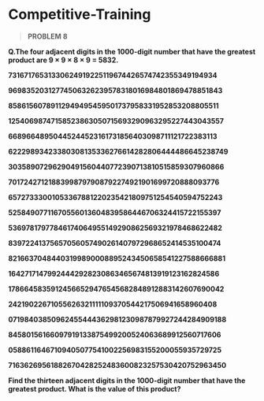# Competitive-Training
> **PROBLEM 8**

**Q.The four adjacent digits in the 1000-digit number that have the greatest product are 9 × 9 × 8 × 9 = 5832.**

**73167176531330624919225119674426574742355349194934**

**96983520312774506326239578318016984801869478851843**

**85861560789112949495459501737958331952853208805511**

**12540698747158523863050715693290963295227443043557**

**66896648950445244523161731856403098711121722383113**

**62229893423380308135336276614282806444486645238749**

**30358907296290491560440772390713810515859307960866**

**70172427121883998797908792274921901699720888093776**

**65727333001053367881220235421809751254540594752243**

**52584907711670556013604839586446706324415722155397**

**53697817977846174064955149290862569321978468622482**

**83972241375657056057490261407972968652414535100474**

**82166370484403199890008895243450658541227588666881**

**16427171479924442928230863465674813919123162824586**

**17866458359124566529476545682848912883142607690042**

**24219022671055626321111109370544217506941658960408**

**07198403850962455444362981230987879927244284909188**

**84580156166097919133875499200524063689912560717606**

**05886116467109405077541002256983155200055935729725**

**71636269561882670428252483600823257530420752963450**

**Find the thirteen adjacent digits in the 1000-digit number that have the greatest product. What is the value of this product?**
